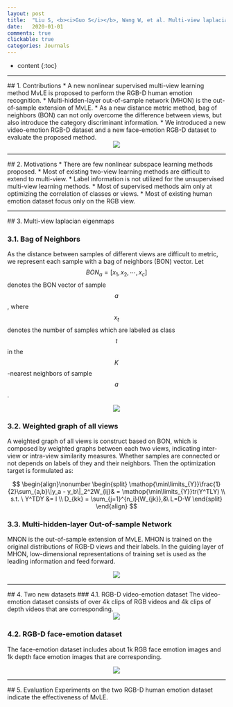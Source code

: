 ```yaml
---
layout: post
title:  "Liu S, <b><i>Guo S</i></b>, Wang W, et al. Multi-view laplacian eigenmaps based on bag-of-neighbors for RGB-D human emotion recognition[J]. Information Sciences, 2020, 509: 243-256. [中科院Q1, CCF-B, IF=8.1]"
date:   2020-01-01
comments: true
clickable: true
categories: Journals
---
```


* content
{:toc}

<hr>
## 1. Contributions
* A new nonlinear supervised multi-view learning method MvLE is proposed to perform the RGB-D human emotion recognition. 
* Multi-hidden-layer out-of-sample network (MHON) is the out-of-sample extension of MvLE. 
* As a new distance metric method, bag of neighbors (BON) can not only overcome the difference between views, but also introduce the category discriminant information. 
* We introduced a new video-emotion RGB-D dataset and a new face-emotion RGB-D dataset to evaluate the proposed method. 

<div align="center"><img src="/images/MvLE.png"></div> 

<hr>
## 2. Motivations
* There are few nonlinear subspace learning methods proposed. 
* Most of existing two-view learning methods are difficult to extend to multi-view. 
* Label information is not utilized for the unsupervised multi-view learning methods. 
* Most of supervised methods aim only at optimizing the correlation of classes or views. 
* Most of existing human emotion dataset focus only on the RGB view. 

<hr>
## 3. Multi-view laplacian eigenmaps

### 3.1. Bag of Neighbors
As the distance between samples of different views are difficult to metric, 
we represent each sample with a bag of neighbors (BON) vector. Let $$BON_a = [x_1, x_2, \cdots, x_c]$$ denotes the BON vector of sample $$a$$, where $$x_t$$ denotes the number of samples which are labeled as class $$t$$ in the $$K$$-nearest neighbors of sample $$a$$. 

<div align="center"><img src="/images/BON.png"></div> 

### 3.2. Weighted graph of all views
A weighted graph of all views is construct based on BON, which is composed by weighted graphs between each two views, indicating inter-view or intra-view similarity measures. Whether samples are connected or not depends on labels of they and their neighbors. Then the optimization target is formulated as: 

$$
\begin{align}\nonumber
\begin{split}
\mathop{\min\limits_{Y}}\frac{1}{2}\sum_{a,b}\|y_a - y_b\|_2^2W_{ij}& = \mathop{\min\limits_{Y}}tr(Y^TLY) \\
s.t. \  Y^TDY &= I \\
D_{kk} = \sum_{j=1}^{n_i}{W_{jk}},&\ L=D-W
\end{split}
\end{align}
$$

### 3.3. Multi-hidden-layer Out-of-sample Network
MNON is the out-of-sample extension of MvLE. MHON is trained on the original distributions of RGB-D views and their labels. In the guiding layer of MHON, low-dimensional representations of training set is used as the leading information and feed forward. 

<div align="center"><img src="/images/MHON.png"></div> 


<hr>
## 4. Two new datasets
### 4.1. RGB-D video-emotion dataset
The video-emotion dataset consists of over 4k clips of RGB videos and 4k clips of depth videos that are corresponding. 

<div align="center"><img src="/images/dataset1.png"></div> 

### 4.2. RGB-D face-emotion dataset
The face-emotion dataset includes about 1k RGB face emotion images and 1k depth face emotion images that are corresponding. 

<div align="center"><img src="/images/dataset2.png"></div> 

<hr>
## 5. Evaluation
Experiments on the two RGB-D human emotion dataset indicate the effectiveness of MvLE. 
